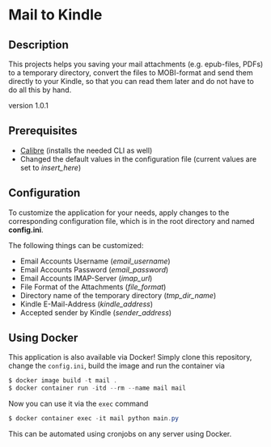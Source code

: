 # Mail to Kindle #
## Description ##
This projects helps you saving your mail attachments (e.g. epub-files, PDFs) to a
temporary directory, convert the files to MOBI-format and send them directly
to your Kindle, so that you can read them later and do not have to do all
this by hand.

version 1.0.1

## Prerequisites ##
 - [Calibre](https://calibre-ebook.com/) (installs the needed CLI as well)
 - Changed the default values in the configuration file (current values are set to *insert_here*)

## Configuration ##
To customize the application for your needs, apply changes to the corresponding configuration file, which is in the root directory and named **config.ini**.

The following things can be customized:
 - Email Accounts Username (*email_username*)
 - Email Accounts Password (*email_password*)
 - Email Accounts IMAP-Server (*imap_url*)
 - File Format of the Attachments (*file_format*)
 - Directory name of the temporary directory (*tmp_dir_name*)
 - Kindle E-Mail-Address (*kindle_address*)
 - Accepted sender by Kindle (*sender_address*)

## Using Docker ##
This application is also available via Docker! Simply clone this repository, change the `config.ini`,
build the image and run the container via

```PowerShell
$ docker image build -t mail .
$ docker container run -itd --rm --name mail mail
```

Now you can use it via the `exec` command

```PowerShell
$ docker container exec -it mail python main.py
```

This can be automated using cronjobs on any server using Docker.